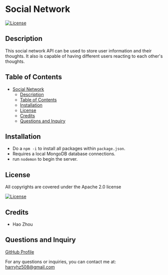 # Social Network

[![License](https://img.shields.io/badge/License-Apache_2.0-blue.svg)](https://choosealicense.com/licenses/apache-2.0/)

## Description

This social network API can be used to store user information and their thoughts. It also is capable of having different users reacting to each other's thoughts.

## Table of Contents

- [Social Network](#social-network)
  - [Description](#description)
  - [Table of Contents](#table-of-contents)
  - [Installation](#installation)
  - [License](#license)
  - [Credits](#credits)
  - [Questions and Inquiry](#questions-and-inquiry)

## Installation

- Do a `npm -i` to install all packages within `package.json`.
- Requires a local MongoDB database connections.
- run `nodemon` to begin the server.

## License

All copyrights are covered under the Apache 2.0 license

[![License](https://img.shields.io/badge/License-Apache_2.0-blue.svg)](https://choosealicense.com/licenses/apache-2.0/)

## Credits

- Hao Zhou

## Questions and Inquiry

[GitHub Profile](#https://github.com/roflmelon)

For any questions or inquiries, you can contact me at:
harryhz508@gmail.com
